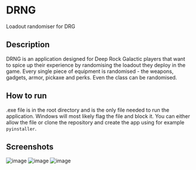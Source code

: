 # DRNG
 Loadout randomiser for DRG
## Description
 DRNG is an application designed for Deep Rock Galactic players that want to spice up their experience by randomising the loadout they deploy in the game.
 Every single piece of equipment is randomised - the weapons, gadgets, armor, pickaxe and perks. Even the class can be randomised.

## How to run
 .exe file is in the root directory and is the only file needed to run the application. Windows will most likely flag the file and block it. You can either allow the file or clone the repository and create the app using for example `pyinstaller`.

## Screenshots
![image](https://user-images.githubusercontent.com/48800417/187096899-881537d6-e716-4ecd-aabf-d9e3e846ecce.png)
![image](https://user-images.githubusercontent.com/48800417/187096910-fc77e87a-8914-4291-a4f9-1f5ec72a46b2.png)
![image](https://user-images.githubusercontent.com/48800417/187096918-22a178cc-81fe-4f9d-948c-5570a858e2b5.png)
